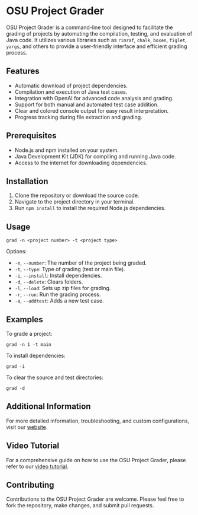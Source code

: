 
# OSU Project Grader

OSU Project Grader is a command-line tool designed to facilitate the grading of projects by automating the compilation, testing, and evaluation of Java code. It utilizes various libraries such as `rimraf`, `chalk`, `boxen`, `figlet`, `yargs`, and others to provide a user-friendly interface and efficient grading process.

## Features

- Automatic download of project dependencies.
- Compilation and execution of Java test cases.
- Integration with OpenAI for advanced code analysis and grading.
- Support for both manual and automated test case addition.
- Clear and colored console output for easy result interpretation.
- Progress tracking during file extraction and grading.

## Prerequisites

- Node.js and npm installed on your system.
- Java Development Kit (JDK) for compiling and running Java code.
- Access to the internet for downloading dependencies.

## Installation

1. Clone the repository or download the source code.
2. Navigate to the project directory in your terminal.
3. Run `npm install` to install the required Node.js dependencies.

## Usage

```
grad -n <project number> -t <project type>
```

Options:
- `-n`, `--number`: The number of the project being graded.
- `-t`, `--type`: Type of grading (test or main file).
- `-i`, `--install`: Install dependencies.
- `-d`, `--delete`: Clears folders.
- `-l`, `--load`: Sets up zip files for grading.
- `-r`, `--run`: Run the grading process.
- `-a`, `--addtest`: Adds a new test case.

## Examples

To grade a project:

```
grad -n 1 -t main
```

To install dependencies:

```
grad -i
```

To clear the source and test directories:

```
grad -d
```

## Additional Information

For more detailed information, troubleshooting, and custom configurations, visit our [website](https://your-website.com).

## Video Tutorial

For a comprehensive guide on how to use the OSU Project Grader, please refer to our [video tutorial](https://your-video-link.com).

## Contributing

Contributions to the OSU Project Grader are welcome. Please feel free to fork the repository, make changes, and submit pull requests.
